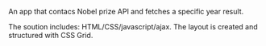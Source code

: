 An app that contacs Nobel prize API and fetches a specific year result.

The soution includes: HTML/CSS/javascript/ajax.
The layout is created and structured with CSS Grid.
